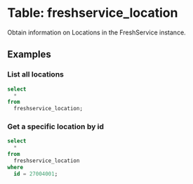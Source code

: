 # Table: freshservice_location

Obtain information on Locations in the FreshService instance.

## Examples

### List all locations

```sql
select
  *
from
  freshservice_location;
```

### Get a specific location by id

```sql
select
  *
from
  freshservice_location
where
  id = 27004001;
```
